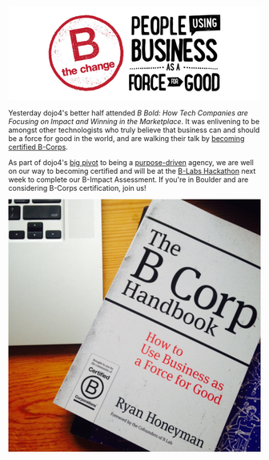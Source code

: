 ![b-the-change.jpg](assets/b.jpeg) 

Yesterday dojo4's better half attended *B Bold: How Tech Companies are Focusing on Impact and Winning in the Marketplace*. It was enlivening to be amongst other technologists who truly believe that business can and should be a force for good in the world, and are walking their talk by [becoming certified B-Corps](https://www.bcorporation.net/what-are-b-corps). 

As part of dojo4's [big pivot](http://dojo4.com/blog/the-big-pivot) to being a [purpose-driven](http://dojo4.com/) agency, we are well on our way to becoming certified and will be at the [B-Labs Hackathon](https://www.eventbrite.com/e/b-impact-assessment-hackathon-tickets-15037279909) next week to complete our B-Impact Assessment. If you're in Boulder and are considering B-Corps certification, join us!

![FullSizeRender.jpg](assets/c.jpeg) 




